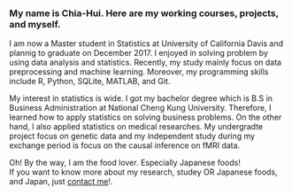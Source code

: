 
<h3>  My name is Chia-Hui. Here are my working courses, projects, and myself. </h3>

<p>I am now a Master student in Statistics at University of California Davis and plannig to graduate on December 2017. I enjoyed in solving problem by using data analysis and statistics. Recently, my study mainly focus on data preprocessing and machine learning. Moreover, my programming skills include R, Python, SQLite, MATLAB, and Git.</p>

<p>My interest in statistics is wide. I got my bachelor degree which is B.S in Business Administration at National Cheng Kung University. Therefore, I learned  how to apply statistics on solving business problems. On the other hand, I also applied statistics on medical researches. My undergradte project focus on genetic data and my independent study during my exchange period is focus on the causal inference on fMRI data. </p>


<p>Oh! By the way, I am the food lover. Especially Japanese foods!<br>
If you want to know more about my research, studey OR Japanese foods, and  Japan, just 
<a href="mailto:aenni0409@gmail.com?Subject=Hello%20again" target="_top">contact me</a>!.</p>
